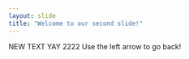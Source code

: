 ```yaml
---
layout: slide
title: "Welcome to our second slide!"
---
```

NEW TEXT YAY 2222
Use the left arrow to go back!

